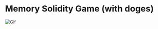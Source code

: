 # Memory Solidity Game (with doges)

![Gif](https://media.giphy.com/media//LIYHrTkmsQIpqul8dT/giphy.gif)
